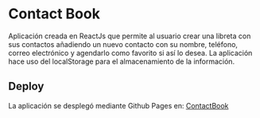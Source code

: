 # Contact Book

Aplicación creada en ReactJs que permite al usuario crear una libreta con sus contactos añadiendo un nuevo contacto con su nombre, teléfono, correo electrónico y agendarlo como favorito si así lo desea. 
La aplicación hace uso del localStorage para el almacenamiento de la información.  

## Deploy
La aplicación se desplegó mediante Github Pages en:  [ContactBook](https://vaneluuq.github.io/contactBook/)



